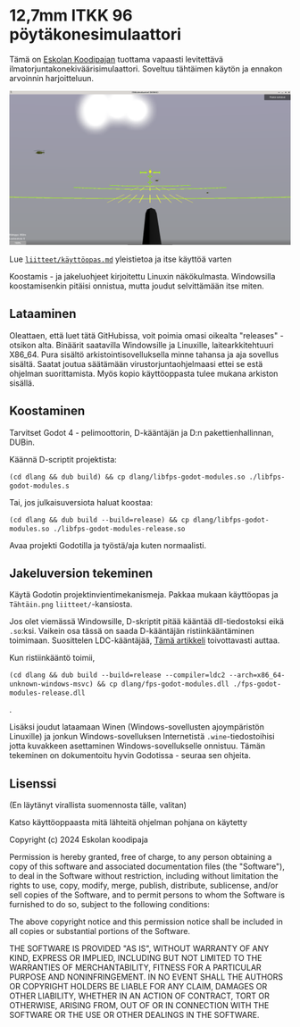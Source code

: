 # 12,7mm ITKK 96 pöytäkonesimulaattori

Tämä on [Eskolan Koodipajan](https://koodipaja.ate-eskola.fi) tuottama vapaasti levitettävä ilmatorjuntakonekiväärisimulaattori. Soveltuu tähtäimen käytön ja ennakon arvoinnin harjoitteluun.

![](liitteet/kuvakaappaus.png)

Lue [`liitteet/käyttöopas.md`](liitteet/käyttöopas.md) yleistietoa ja itse käyttöä varten

Koostamis - ja jakeluohjeet kirjoitettu Linuxin näkökulmasta. Windowsilla koostamisenkin pitäisi onnistua, mutta joudut selvittämään itse miten.

## Lataaminen

Oleattaen, että luet tätä GitHubissa, voit poimia omasi oikealta "releases" - otsikon alta. Binäärit saatavilla Windowsille ja Linuxille, laitearkkitehtuuri X86_64. Pura sisältö arkistointisovelluksella minne tahansa ja aja sovellus sisältä. Saatat joutua säätämään virustorjuntaohjelmaasi ettei se estä ohjelman suorittamista. Myös kopio käyttöoppasta tulee mukana arkiston sisällä.

## Koostaminen

Tarvitset Godot 4 - pelimoottorin, D-kääntäjän ja D:n pakettienhallinnan, DUBin.

Käännä D-scriptit projektista: 
```
(cd dlang && dub build) && cp dlang/libfps-godot-modules.so ./libfps-godot-modules.s
```

Tai, jos julkaisuversiota haluat koostaa:
```
(cd dlang && dub build --build=release) && cp dlang/libfps-godot-modules.so ./libfps-godot-modules-release.so
```

Avaa projekti Godotilla ja työstä/aja kuten normaalisti.

## Jakeluversion tekeminen

Käytä Godotin projektinvientimekanismeja. Pakkaa mukaan käyttöopas ja `Tähtäin.png` `liitteet/`-kansiosta.

Jos olet viemässä Windowsille, D-skriptit pitää kääntää dll-tiedostoksi eikä `.so`:ksi. Vaikein osa tässä on saada D-kääntäjän ristiinkääntäminen toimimaan. Suosittelen LDC-kääntäjää, [Tämä artikkeli](https://wiki.dlang.org/Cross-compiling_with_LDC) toivottavasti auttaa.

Kun ristiinkääntö toimii,
```
(cd dlang && dub build --build=release --compiler=ldc2 --arch=x86_64-unknown-windows-msvc) && cp dlang/fps-godot-modules.dll ./fps-godot-modules-release.dll
```
.

Lisäksi joudut lataamaan Winen (Windows-sovellusten ajoympäristön Linuxille) ja jonkun Windows-sovelluksen Internetistä `.wine`-tiedostoihisi jotta kuvakkeen asettaminen Windows-sovellukselle onnistuu. Tämän tekeminen on dokumentoitu hyvin Godotissa - seuraa sen ohjeita.

## Lisenssi

(En läytänyt virallista suomennosta tälle, valitan)

Katso käyttöoppaasta mitä lähteitä ohjelman pohjana on käytetty

Copyright (c) 2024 Eskolan koodipaja

Permission is hereby granted, free of charge, to any person obtaining a copy of this software and associated documentation files (the "Software"), to deal in the Software without restriction, including without limitation the rights to use, copy, modify, merge, publish, distribute, sublicense, and/or sell copies of the Software, and to permit persons to whom the Software is furnished to do so, subject to the following conditions:

The above copyright notice and this permission notice shall be included in all copies or substantial portions of the Software.

THE SOFTWARE IS PROVIDED "AS IS", WITHOUT WARRANTY OF ANY KIND, EXPRESS OR IMPLIED, INCLUDING BUT NOT LIMITED TO THE WARRANTIES OF MERCHANTABILITY, FITNESS FOR A PARTICULAR PURPOSE AND NONINFRINGEMENT. IN NO EVENT SHALL THE AUTHORS OR COPYRIGHT HOLDERS BE LIABLE FOR ANY CLAIM, DAMAGES OR OTHER LIABILITY, WHETHER IN AN ACTION OF CONTRACT, TORT OR OTHERWISE, ARISING FROM, OUT OF OR IN CONNECTION WITH THE SOFTWARE OR THE USE OR OTHER DEALINGS IN THE SOFTWARE.